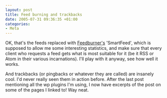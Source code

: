 ```yaml
---
layout: post
title: Feed burning and trackbacks
date: 2005-07-31 09:36:35 +01:00
categories:
- Meta
---
```

OK, that's the feeds replaced with <a href="http://www.feedburner.com/">Feedburner's</a> 'SmartFeed', which is supposed to allow me some interesting statistics, and make sure that every client who requests a feed gets what is most suitable for it (be it RSS or Atom in their various incarnations).  I'll play with it anyway, see how well it works.

And trackbacks (or pingbacks or whatever they are called) are insanely cool.  I'd never really seen them in action before.  After the last post mentioning all the wp plugins I'm using, I now have excerpts of the post on some of the pages I linked to!  Way neat.
